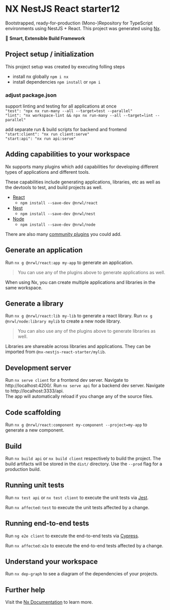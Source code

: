 # NX NestJS React starter12

Bootstrapped, ready-for-production (Mono-)Repository for TypeScript environments using NestJS + React.
This project was generated using [Nx](https://nx.dev).

🔎 **Smart, Extensible Build Framework**

## Project setup / initialization

This project setup was created by executing folling steps

- install nx globally `npm i nx`
- install dependencies `npm install` or `npm i`

### adjust package.json

support linting and testing for all applications at once  
`"test": "npx nx run-many --all --target=test --parallel"`  
`"lint": "nx workspace-lint && npx nx run-many --all --target=lint --parallel"`

add separate run & build scripts for backend and frontend  
`"start:client": "nx run client:serve"`  
`"start:api": "nx run api:serve"`

## Adding capabilities to your workspace

Nx supports many plugins which add capabilities for developing different types of applications and different tools.

These capabilities include generating applications, libraries, etc as well as the devtools to test, and build projects as well.

- [React](https://reactjs.org)
  - `npm install --save-dev @nrwl/react`
- [Nest](https://nestjs.com)
  - `npm install --save-dev @nrwl/nest`
- [Node](https://nodejs.org)
  - `npm install --save-dev @nrwl/node`

There are also many [community plugins](https://nx.dev/community) you could add.

## Generate an application

Run `nx g @nrwl/react:app my-app` to generate an application.

> You can use any of the plugins above to generate applications as well.

When using Nx, you can create multiple applications and libraries in the same workspace.

## Generate a library

Run `nx g @nrwl/react:lib my-lib` to generate a react library.
Run `nx g @nrwl/node:library mylib` to create a new node library.

> You can also use any of the plugins above to generate libraries as well.

Libraries are shareable across libraries and applications. They can be imported from `@nx-nestjs-react-starter/mylib`.

## Development server

Run `nx serve client` for a frontend dev server. Navigate to http://localhost:4200/.
Run `nx serve api` for a backend dev server. Navigate to http://localhost:3333/api.  
The app will automatically reload if you change any of the source files.

## Code scaffolding

Run `nx g @nrwl/react:component my-component --project=my-app` to generate a new component.

## Build

Run `nx build api` or `nx build client` respectively to build the project. The build artifacts will be stored in the `dist/` directory. Use the `--prod` flag for a production build.

## Running unit tests

Run `nx test api` or `nx test client` to execute the unit tests via [Jest](https://jestjs.io).

Run `nx affected:test` to execute the unit tests affected by a change.

## Running end-to-end tests

Run `ng e2e client` to execute the end-to-end tests via [Cypress](https://www.cypress.io).

Run `nx affected:e2e` to execute the end-to-end tests affected by a change.

## Understand your workspace

Run `nx dep-graph` to see a diagram of the dependencies of your projects.

## Further help

Visit the [Nx Documentation](https://nx.dev) to learn more.

